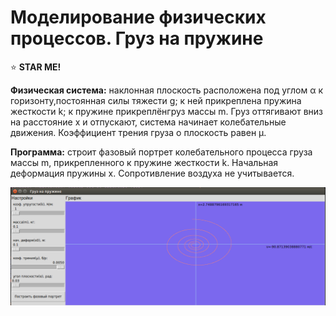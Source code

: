# Моделирование физических процессов. Груз на пружине

:star: **STAR ME!**

**Физическая система:** наклонная плоскость расположена под углом α к горизонту,постоянная силы тяжести g; к ней прикреплена пружина жесткости k; к пружине прикреплёнгруз массы m. Груз оттягивают вниз на расстояние x и отпускают, система начинает колебательные движения. Коэффициент трения груза о плоскость равен μ.

**Программа:** строит фазовый портрет колебательного процесса груза массы m, прикрепленного к пружине жесткости k. Начальная деформация пружины x. Сопротивление воздуха не учитывается.

![Image](https://github.com/BeautifulDirt/phase_portrait/raw/master/phase_portrait.png)
